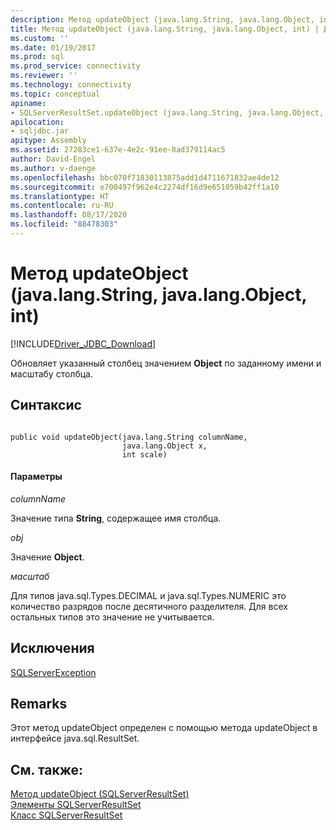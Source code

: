 ```yaml
---
description: Метод updateObject (java.lang.String, java.lang.Object, int)
title: Метод updateObject (java.lang.String, java.lang.Object, int) | Документация Майкрософт
ms.custom: ''
ms.date: 01/19/2017
ms.prod: sql
ms.prod_service: connectivity
ms.reviewer: ''
ms.technology: connectivity
ms.topic: conceptual
apiname:
- SQLServerResultSet.updateObject (java.lang.String, java.lang.Object, int)
apilocation:
- sqljdbc.jar
apitype: Assembly
ms.assetid: 27283ce1-637e-4e2c-91ee-8ad379114ac5
author: David-Engel
ms.author: v-daenge
ms.openlocfilehash: bbc070f71830113875add1d4711671832ae4de12
ms.sourcegitcommit: e700497f962e4c2274df16d9e651059b42ff1a10
ms.translationtype: HT
ms.contentlocale: ru-RU
ms.lasthandoff: 08/17/2020
ms.locfileid: "88478303"
---
```

# <a name="updateobject-method-javalangstring-javalangobject-int"></a>Метод updateObject (java.lang.String, java.lang.Object, int)
[!INCLUDE[Driver_JDBC_Download](../../../includes/driver_jdbc_download.md)]

  Обновляет указанный столбец значением **Object** по заданному имени и масштабу столбца.  
  
## <a name="syntax"></a>Синтаксис  
  
```  
  
public void updateObject(java.lang.String columnName,  
                         java.lang.Object x,  
                         int scale)  
```  
  
#### <a name="parameters"></a>Параметры  
 *columnName*  
  
 Значение типа **String**, содержащее имя столбца.  
  
 *obj*  
  
 Значение **Object**.  
  
 *масштаб*  
  
 Для типов java.sql.Types.DECIMAL и java.sql.Types.NUMERIC это количество разрядов после десятичного разделителя. Для всех остальных типов это значение не учитывается.  
  
## <a name="exceptions"></a>Исключения  
 [SQLServerException](../../../connect/jdbc/reference/sqlserverexception-class.md)  
  
## <a name="remarks"></a>Remarks  
 Этот метод updateObject определен с помощью метода updateObject в интерфейсе java.sql.ResultSet.  
  
## <a name="see-also"></a>См. также:  
 [Метод updateObject &#40;SQLServerResultSet&#41;](../../../connect/jdbc/reference/updateobject-method-sqlserverresultset.md)   
 [Элементы SQLServerResultSet](../../../connect/jdbc/reference/sqlserverresultset-members.md)   
 [Класс SQLServerResultSet](../../../connect/jdbc/reference/sqlserverresultset-class.md)  
  
  
